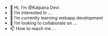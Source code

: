 - 👋 Hi, I’m @Kalpana Devi
- 👀 I’m interested in ...
- 🌱 I’m currently learning webapp development
- 💞️ I’m looking to collaborate on ...
- 📫 How to reach me ...

<!---
kalpanadd/kalpanadd is a ✨ special ✨ repository because its `README.md` (this file) appears on your GitHub profile.
You can click the Preview link to take a look at your changes.
--->

